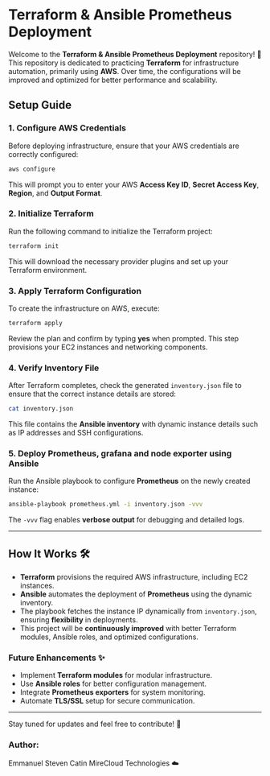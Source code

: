 

# Terraform & Ansible Prometheus Deployment

Welcome to the **Terraform & Ansible Prometheus Deployment** repository! 🚀 This repository is dedicated to practicing **Terraform** for infrastructure automation, primarily using **AWS**. Over time, the configurations will be improved and optimized for better performance and scalability.

## **Setup Guide**

### **1. Configure AWS Credentials**
Before deploying infrastructure, ensure that your AWS credentials are correctly configured:
```bash
aws configure
```
This will prompt you to enter your AWS **Access Key ID**, **Secret Access Key**, **Region**, and **Output Format**.

### **2. Initialize Terraform**
Run the following command to initialize the Terraform project:
```bash
terraform init
```
This will download the necessary provider plugins and set up your Terraform environment.

### **3. Apply Terraform Configuration**
To create the infrastructure on AWS, execute:
```bash
terraform apply
```
Review the plan and confirm by typing **yes** when prompted. This step provisions your EC2 instances and networking components.

### **4. Verify Inventory File**
After Terraform completes, check the generated `inventory.json` file to ensure that the correct instance details are stored:
```bash
cat inventory.json
```
This file contains the **Ansible inventory** with dynamic instance details such as IP addresses and SSH configurations.

### **5. Deploy Prometheus, grafana and node exporter using Ansible**
Run the Ansible playbook to configure **Prometheus** on the newly created instance:
```bash
ansible-playbook prometheus.yml -i inventory.json -vvv
```
The `-vvv` flag enables **verbose output** for debugging and detailed logs.

---

## **How It Works** 🛠️
- **Terraform** provisions the required AWS infrastructure, including EC2 instances.
- **Ansible** automates the deployment of **Prometheus** using the dynamic inventory.
- The playbook fetches the instance IP dynamically from `inventory.json`, ensuring **flexibility** in deployments.
- This project will be **continuously improved** with better Terraform modules, Ansible roles, and optimized configurations.

### **Future Enhancements** ✨
- Implement **Terraform modules** for modular infrastructure.
- Use **Ansible roles** for better configuration management.
- Integrate **Prometheus exporters** for system monitoring.
- Automate **TLS/SSL** setup for secure communication.

---

Stay tuned for updates and feel free to contribute! 🚀

### **Author:**
Emmanuel Steven Catin
MireCloud Technologies ☁️


